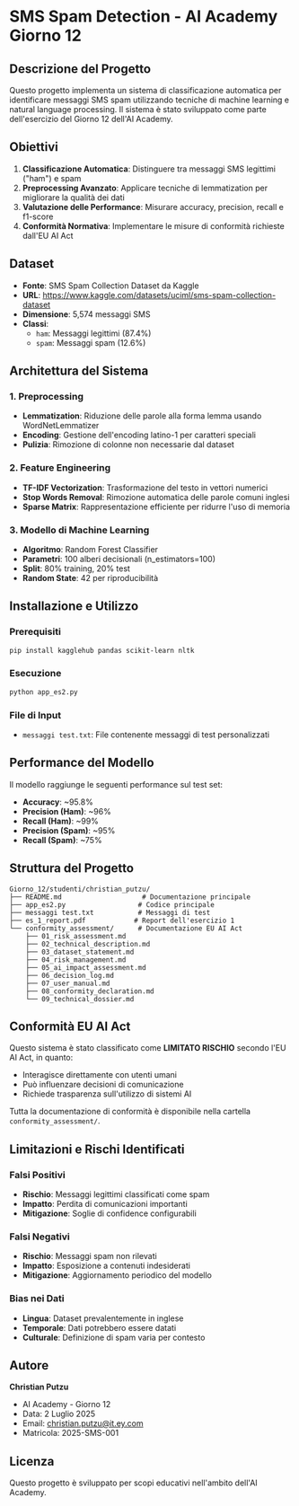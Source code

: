 # SMS Spam Detection - AI Academy Giorno 12

## Descrizione del Progetto

Questo progetto implementa un sistema di classificazione automatica per identificare messaggi SMS spam utilizzando tecniche di machine learning e natural language processing. Il sistema è stato sviluppato come parte dell'esercizio del Giorno 12 dell'AI Academy.

## Obiettivi

1. **Classificazione Automatica**: Distinguere tra messaggi SMS legittimi ("ham") e spam
2. **Preprocessing Avanzato**: Applicare tecniche di lemmatization per migliorare la qualità dei dati
3. **Valutazione delle Performance**: Misurare accuracy, precision, recall e f1-score
4. **Conformità Normativa**: Implementare le misure di conformità richieste dall'EU AI Act

## Dataset

- **Fonte**: SMS Spam Collection Dataset da Kaggle
- **URL**: https://www.kaggle.com/datasets/uciml/sms-spam-collection-dataset
- **Dimensione**: 5,574 messaggi SMS
- **Classi**: 
  - `ham`: Messaggi legittimi (87.4%)
  - `spam`: Messaggi spam (12.6%)

## Architettura del Sistema

### 1. Preprocessing
- **Lemmatization**: Riduzione delle parole alla forma lemma usando WordNetLemmatizer
- **Encoding**: Gestione dell'encoding latino-1 per caratteri speciali
- **Pulizia**: Rimozione di colonne non necessarie dal dataset

### 2. Feature Engineering
- **TF-IDF Vectorization**: Trasformazione del testo in vettori numerici
- **Stop Words Removal**: Rimozione automatica delle parole comuni inglesi
- **Sparse Matrix**: Rappresentazione efficiente per ridurre l'uso di memoria

### 3. Modello di Machine Learning
- **Algoritmo**: Random Forest Classifier
- **Parametri**: 100 alberi decisionali (n_estimators=100)
- **Split**: 80% training, 20% test
- **Random State**: 42 per riproducibilità

## Installazione e Utilizzo

### Prerequisiti
```bash
pip install kagglehub pandas scikit-learn nltk
```

### Esecuzione
```bash
python app_es2.py
```

### File di Input
- `messaggi test.txt`: File contenente messaggi di test personalizzati

## Performance del Modello

Il modello raggiunge le seguenti performance sul test set:

- **Accuracy**: ~95.8%
- **Precision (Ham)**: ~96%
- **Recall (Ham)**: ~99%
- **Precision (Spam)**: ~95%
- **Recall (Spam)**: ~75%

## Struttura del Progetto

```
Giorno_12/studenti/christian_putzu/
├── README.md                    # Documentazione principale
├── app_es2.py                  # Codice principale
├── messaggi test.txt           # Messaggi di test
├── es_1_report.pdf            # Report dell'esercizio 1
└── conformity_assessment/      # Documentazione EU AI Act
    ├── 01_risk_assessment.md
    ├── 02_technical_description.md
    ├── 03_dataset_statement.md
    ├── 04_risk_management.md
    ├── 05_ai_impact_assessment.md
    ├── 06_decision_log.md
    ├── 07_user_manual.md
    ├── 08_conformity_declaration.md
    └── 09_technical_dossier.md
```

## Conformità EU AI Act

Questo sistema è stato classificato come **LIMITATO RISCHIO** secondo l'EU AI Act, in quanto:
- Interagisce direttamente con utenti umani
- Può influenzare decisioni di comunicazione
- Richiede trasparenza sull'utilizzo di sistemi AI

Tutta la documentazione di conformità è disponibile nella cartella `conformity_assessment/`.

## Limitazioni e Rischi Identificati

### Falsi Positivi
- **Rischio**: Messaggi legittimi classificati come spam
- **Impatto**: Perdita di comunicazioni importanti
- **Mitigazione**: Soglie di confidence configurabili

### Falsi Negativi
- **Rischio**: Messaggi spam non rilevati
- **Impatto**: Esposizione a contenuti indesiderati
- **Mitigazione**: Aggiornamento periodico del modello

### Bias nei Dati
- **Lingua**: Dataset prevalentemente in inglese
- **Temporale**: Dati potrebbero essere datati
- **Culturale**: Definizione di spam varia per contesto

## Autore

**Christian Putzu**
- AI Academy - Giorno 12
- Data: 2 Luglio 2025
- Email: christian.putzu@it.ey.com
- Matricola: 2025-SMS-001

## Licenza

Questo progetto è sviluppato per scopi educativi nell'ambito dell'AI Academy.
